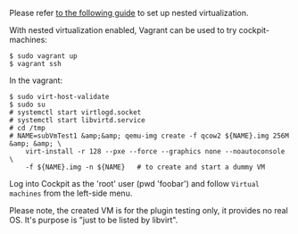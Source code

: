 Please refer [to the following guide](https://www.linux-kvm.org/page/Nested_Guests) to set up nested virtualization.

With nested virtualization enabled, Vagrant can be used to try cockpit-machines:

    $ sudo vagrant up
    $ vagrant ssh

In the vagrant:

    $ sudo virt-host-validate
    $ sudo su
    # systemctl start virtlogd.socket
    # systemctl start libvirtd.service
    # cd /tmp
    # NAME=subVmTest1 &amp;&amp; qemu-img create -f qcow2 ${NAME}.img 256M &amp; &amp; \
        virt-install -r 128 --pxe --force --graphics none --noautoconsole \
        -f ${NAME}.img -n ${NAME}   # to create and start a dummy VM

Log into Cockpit as the 'root' user (pwd 'foobar') and follow `Virtual machines` from the left-side menu.


Please note, the created VM is for the plugin testing only, it provides no real OS.
It's purpose is "just to be listed by libvirt".
